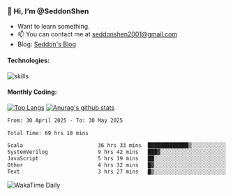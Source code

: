 ### 👋 Hi, I’m @SeddonShen
- Want to learn something.
- 📫 You can contact me at seddonshen2001@gmail.com
- Blog: [Seddon's Blog](https://seddonshen.github.io/)
#### Technologies:

![skills](https://skillicons.dev/icons?i=scala,js,html,css,bootstrap,jquery,c,cpp,cloudflare,django,docker,flask,git,github,githubactions,linux,latex,mysql,nodejs,ps,php,pr,py,raspberrypi,redis,unreal,v,vscode,vue,bash)

#### Monthly Coding:
[![Top Langs](https://github-readme-stats.vercel.app/api/top-langs?username=seddonshen&show_icons=true&locale=en&layout=compact&hide=html&langs_count=8)](https://github.com/SeddonShen/)
[![Anurag's github stats](https://github-readme-stats.vercel.app/api?username=SeddonShen&count_private=true&show_icons=true)](https://github.com/anuraghazra/github-readme-stats)
<!--START_SECTION:waka-->

```txt
From: 30 April 2025 - To: 30 May 2025

Total Time: 69 hrs 18 mins

Scala                        36 hrs 33 mins  █████████████▒░░░░░░░░░░░   52.76 %
SystemVerilog                9 hrs 42 mins   ███▓░░░░░░░░░░░░░░░░░░░░░   14.02 %
JavaScript                   5 hrs 19 mins   ██░░░░░░░░░░░░░░░░░░░░░░░   07.68 %
Other                        4 hrs 32 mins   █▓░░░░░░░░░░░░░░░░░░░░░░░   06.56 %
Text                         3 hrs 27 mins   █▒░░░░░░░░░░░░░░░░░░░░░░░   05.00 %
```

<!--END_SECTION:waka-->

![WakaTime Daily](https://wakatime.com/share/@seddon2001/61a7e342-5f12-4fea-bf92-1fac161e97d6.svg)
<!---
SeddonShen/SeddonShen is a ✨ special ✨ repository because its `README.md` (this file) appears on your GitHub profile.
You can click the Preview link to take a look at your changes.
--->
